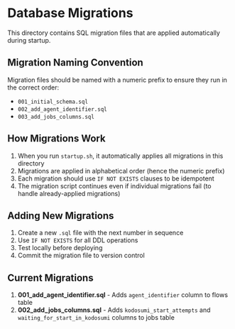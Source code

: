 # Database Migrations

This directory contains SQL migration files that are applied automatically during startup.

## Migration Naming Convention

Migration files should be named with a numeric prefix to ensure they run in the correct order:
- `001_initial_schema.sql`
- `002_add_agent_identifier.sql`
- `003_add_jobs_columns.sql`

## How Migrations Work

1. When you run `startup.sh`, it automatically applies all migrations in this directory
2. Migrations are applied in alphabetical order (hence the numeric prefix)
3. Each migration should use `IF NOT EXISTS` clauses to be idempotent
4. The migration script continues even if individual migrations fail (to handle already-applied migrations)

## Adding New Migrations

1. Create a new `.sql` file with the next number in sequence
2. Use `IF NOT EXISTS` for all DDL operations
3. Test locally before deploying
4. Commit the migration file to version control

## Current Migrations

1. **001_add_agent_identifier.sql** - Adds `agent_identifier` column to flows table
2. **002_add_jobs_columns.sql** - Adds `kodosumi_start_attempts` and `waiting_for_start_in_kodosumi` columns to jobs table